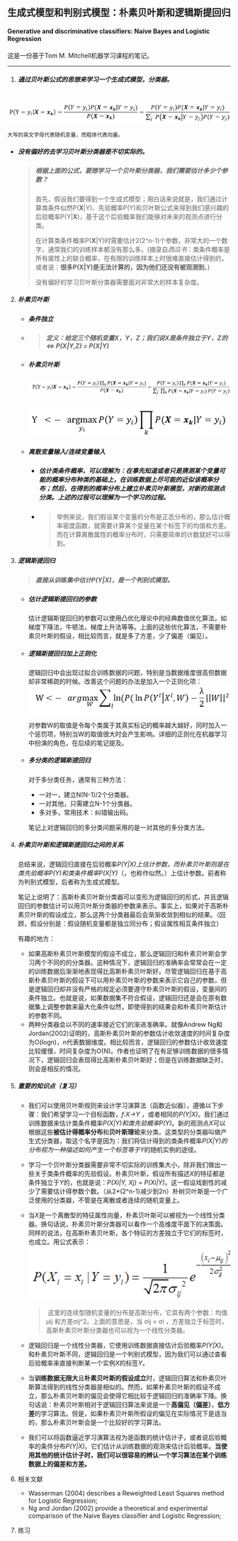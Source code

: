 ## 生成式模型和判别式模型：朴素贝叶斯和逻辑斯提回归

#### Generative and discriminative classifiers: Naive Bayes and Logistic Regression

这是一份基于Tom M. Mitchell机器学习课程的笔记。

------

1. ##### 通过贝叶斯公式的思想来学习一个*生成式模型*，分类器。

   ![](../pics/bayes-rules.png)

   	大写的英文字母代表随机变量，而粗体代表向量。

   - ##### 没有**偏好**的去学习贝叶斯分类器是不切实际的。

     > ##### 根据上面的公式，要想学习一个贝叶斯分类器，我们需要估计多少个参数？
     >
     > 首先，假设我们要得到一个生成式模型；用白话来说就是，我们通过计算类条件似然P(**X**|Y)、先验概率P(Y)和贝叶斯公式来得到我们感兴趣的后验概率P(Y|**X**)，基于这个后验概率我们能够对未来的观测点进行分类。
     >
     > 在计算类条件概率P(**X**|Y)时需要估计2(2^n-1)个参数，非常大的一个数字，通常我们的训练样本都没有那么多。(摘录自*西瓜书*：类条件概率是所有属性上的联合概率，在有限的训练样本上时很难直接估计得到的，或者说：**很多P(X|Y)是无法计算的，因为他们还没有被观测到**。)
     >
     > 没有偏好的学习贝叶斯分类器需要面对非常大的样本复杂度。

2. ##### 朴素贝叶斯

   - ##### 条件独立

   - > ##### 定义：给定三个随机变量X，Y，Z；我们说X是条件独立于Y，Z的 <=> P(X|Y,Z) = P(X|Y)

   - ##### 朴素贝叶斯

     ##### ![Naivebays](../pics/Naivebays.PNG)

     ![NBClassificationRules](../pics/NBClassificationRules.PNG)

   - ##### 离散变量输入/连续变量输入

     - ##### 估计类条件概率，可以理解为：在事先知道或者只是猜测某个变量可能的概率分布种类的基础上，在训练数据上尽可能的近似该概率分布；然后，在得到的概率分布上建立朴素贝叶斯模型，对新的观测点分类。上述的过程可以理解为一个学习的过程。

     - > 举例来说，我们假设某个变量的分布是正态分布的，那么估计概率密度函数，就需要计算某个变量在某个标签下的均值和方差。而在计算离散属性的概率分布时，只需要简单的计数就好可以得到。

3. ##### 逻辑斯提回归

   > ##### 直接从训练集中估计*P(Y|X)*，是一个*判别式模型*。

   - ##### 估计逻辑斯提回归的参数

     估计逻辑斯提回归的参数可以使用凸优化理论中的经典数值优化算法，如梯度下降法，牛顿法，梯度上升法等等。上面的这些优化算法，不需要朴素贝叶斯的假设，相比较而言，就是多了方差，少了偏差（偏见）。

   - ##### 逻辑斯提回归加上正则化

     逻辑回归中会出现过拟合训练数据的问题，特别是当数据维度很高但数据却非常稀疏的时候。改善这个问题的办法是加入一个正则化项：![logistic-regression-mle-regularization](../pics/logistic-regression-mle-regularization.PNG)

     对参数W的取值是令每个类属于其真实标记的概率越大越好，同时加入一个惩罚项，特别当W的取值很大时会产生影响。详细的正则化在机器学习中扮演的角色，在后续的笔记提及。

   - ##### 多分类的逻辑斯提回归

     对于多分类任务，通常有三种方法：

     - 一对一，建立N(N-1)/2个分类器。
     - 一对其他，只需建立N-1个分类器。
     - 多对多，常用技术：纠错输出码。

     笔记上对逻辑回归的多分类问题采用的是一对其他的多分类方法。

4. ##### 朴素贝叶斯和逻辑斯提回归之间的关系

   总结来说，逻辑回归直接在后验概率*P(Y|X)*上估计参数，而朴素贝叶斯则是在类先验概率*P(Y)*和类条件概率*P(X|Y)*（，也称作似然。）上估计参数。前者称为判别式模型，后者称为生成式模型。

   笔记上说明了：高斯朴素贝叶斯分类器可以变形为逻辑回归的形式，并且逻辑回归的参数估计可以用贝叶斯分类器的参数来表示。事实上，如果对于高斯朴素贝叶斯的假设成立，那么这两个分类器最后会渐渐收敛到相似的结果。（回顾，假设分别是：假设随机变量都是独立同分布；假设属性相互条件独立）

   有趣的地方：

   - 如果高斯朴素贝叶斯模型的假设不成立，那么逻辑回归和朴素贝叶斯会学习两个不同的的分类器。这种情况下，逻辑回归的准确率会常常会在一定的训练数据后渐渐地表现得比高斯朴素贝叶斯好。尽管逻辑回归在基于高斯朴素贝叶斯的假设下可以用朴素贝叶斯的参数来表示它自己的参数，但是逻辑回归却并没有严格的规定必须要遵守朴素贝叶斯的假设，变量间的条件独立。也就是说，如果数据集不符合假设，逻辑回归还是会在原有数据集上调整参数来最大化条件似然，即使得到的结果会和朴素贝叶斯估计的参数不同。
   - 两种分类器会以不同的速率接近它们的渐进准确率。就像Andrew Ng和Jordan(2002)证明的，高斯朴素贝叶斯的参数估计收敛速度的时间复杂度为O(logn)，n代表数据维度。相比较而言，逻辑回归的参数估计收敛速度比较缓慢，时间复杂度为O(N)。作者也证明了在有足够训练数据的很多情况下，逻辑回归会表现得比高斯朴素贝叶斯好；但是在训练数据缺乏时，则会是相反的情况。

5. ##### 重要的知识点（复习）

   - 我们可以使用贝叶斯规则来设计学习演算法（函数近似器），遵循以下步骤：我们希望学习一个目标函数，*f:X->Y* ，或者相同的*P(Y|X)*。我们通过训练数据来估计类条件概率*P(X|Y)*和类先验概率*P(Y)*。新的观测点*X*可以根据这些**被估计得概率分布**和**贝叶斯理论**来分类。这类型的分类器叫做产生式分类器，取这个名字是因为：我们将估计得到的类条件概率*P(X|Y)*的分布视为一种描述如何产生一个标签等于*Y*的随机实例的途径。


   - 学习一个贝叶斯分类器需要非常不切实际的训练集大小，除非我们做出一些关于类条件概率的先验假设。朴素贝叶斯，假设所有描述*X*的特征都是条件独立于*Y*的，也就是说：*P(Xi|Y, Xj) = P(Xi|Y)*。这一假设戏剧性的减少了需要估计得参数个数。（从2*(2^n-1)减少到2n）朴树贝叶斯是一个广泛使用的分类器，不管是在离散或者连续的随机变量上。


   - 当*X*是一个离散型的特征属性向量，朴素贝叶斯可以被视为一个线性分类器。换句话说，朴素贝叶斯分类器可以看作一个高维度平面下的决策面。同样的说法，在高斯朴素贝叶斯，各个特征的方差独立于它们的标签时，也成立。用公式表示：![](../pics/GBN.PNG)		

     > ​																										这里的连续型随机变量的分布是高斯分布，它具有两个参数：均值μij 和方差σij^2。上面的意思是，当 σij = σi ，方差独立于标签时，高斯朴素贝叶斯分类器也可以视为一个线性分类器。


   - 逻辑回归是一个线性分类器，它使用训练数据直接估计后验概率*P(Y|X)*。和朴素贝叶斯不同，逻辑回归是一个判别式模型，因为我们可以通过查看后验概率来直接判断某一个实例*X*的标签*Y*。


   - 当**训练数据无限大**且**朴素贝叶斯的假设成立**时，逻辑回归算法和朴素贝叶斯算法得到的线性分类器是相似的。然而，如果朴素贝叶斯的假设不成立，那么朴素贝叶斯的偏见会使得它相比较于逻辑回归的准确率下降。换句话说：朴素贝叶斯相对于逻辑回归算法来说是一个**高偏见（偏差）**，**低方差**的学习算法。但是，如果朴素贝叶斯所假设的偏见在实际情况下是适当的，那么朴素贝叶斯会是一个比较好的学习算法。


   - 我们可以将函数逼近学习演算法视为是函数的统计估计子，或者说后验概率的条件分布*P(Y|X)*。它们估计从训练数据的观测来估计后验概率。**当使用其他的统计估计子时，我们可以很容易的辨认一个学习算法在某个训练数据上的偏差和方差。**

6. 相关文献

   - Wasserman (2004) describes a Reweighted Least Squares method for Logistic Regression;
   - Ng and Jordan (2002) provide a theoretical and experimental comparison of the Naive Bayes classifier and Logistic Regression;

7. 练习

